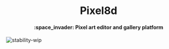 <h1 align="center">Pixel8d</h1>
<h4 align="center">:space_invader: Pixel art editor and gallery platform</h4>

![stability-wip](https://img.shields.io/badge/stability-work_in_progress-lightgrey.svg)
